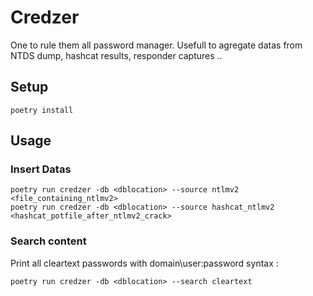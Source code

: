 # Credzer 

One to rule them all password manager.
Usefull to agregate datas from NTDS dump, hashcat results, responder captures .. 

## Setup 

``` poetry install ```

## Usage 

### Insert Datas

``` 
poetry run credzer -db <dblocation> --source ntlmv2 <file_containing_ntlmv2> 
poetry run credzer -db <dblocation> --source hashcat_ntlmv2 <hashcat_potfile_after_ntlmv2_crack> 
```

### Search content 

Print all cleartext passwords with domain\user:password syntax :
``` 
poetry run credzer -db <dblocation> --search cleartext 
```
